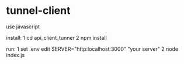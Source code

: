 # tunnel-client

use javascript

install:
1 cd api_client_tunner
2 npm install

run:
1 set .env edit SERVER="http:localhost:3000"  "your server"
2 node index.js
